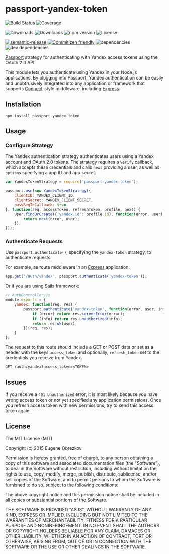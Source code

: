 # passport-yandex-token

![Build Status](https://img.shields.io/travis/ghaiklor/passport-yandex-token.svg)
![Coverage](https://img.shields.io/coveralls/ghaiklor/passport-yandex-token.svg)

![Downloads](https://img.shields.io/npm/dm/passport-yandex-token.svg)
![Downloads](https://img.shields.io/npm/dt/passport-yandex-token.svg)
![npm version](https://img.shields.io/npm/v/passport-yandex-token.svg)
![License](https://img.shields.io/npm/l/passport-yandex-token.svg)

[![semantic-release](https://img.shields.io/badge/%20%20%F0%9F%93%A6%F0%9F%9A%80-semantic--release-e10079.svg)](https://github.com/semantic-release/semantic-release)
[![Commitizen friendly](https://img.shields.io/badge/commitizen-friendly-brightgreen.svg)](http://commitizen.github.io/cz-cli/)
![dependencies](https://img.shields.io/david/ghaiklor/passport-yandex-token.svg)
![dev dependencies](https://img.shields.io/david/dev/ghaiklor/passport-yandex-token.svg)

[Passport](http://passportjs.org/) strategy for authenticating with Yandex access tokens using the OAuth 2.0 API.

This module lets you authenticate using Yandex in your Node.js applications.
By plugging into Passport, Yandex authentication can be easily and unobtrusively integrated into any application or framework that supports [Connect](http://www.senchalabs.org/connect/)-style middleware, including [Express](http://expressjs.com/).

## Installation

```shell
npm install passport-yandex-token
```

## Usage

### Configure Strategy

The Yandex authentication strategy authenticates users using a Yandex account and OAuth 2.0 tokens.
The strategy requires a `verify` callback, which accepts these credentials and calls `next` providing a user, as well as `options` specifying a app ID and app secret.

```javascript
var YandexTokenStrategy = require('passport-yandex-token');

passport.use(new YandexTokenStrategy({
    clientID: YANDEX_CLIENT_ID,
    clientSecret: YANDEX_CLIENT_SECRET,
    passReqToCallback: true
}, function(req, accessToken, refreshToken, profile, next) {
    User.findOrCreate({'yandex.id': profile.id}, function(error, user) {
        return next(error, user);
    });
}));
```

### Authenticate Requests

Use `passport.authenticate()`, specifying the `yandex-token` strategy, to authenticate requests.

For example, as route middleware in an [Express](http://expressjs.com/) application:

```javascript
app.get('/auth/yandex', passport.authenticate('yandex-token'));
```

Or if you are using Sails framework:

```javascript
// AuthController.js
module.exports = {
    yandex: function(req, res) {
        passport.authenticate('yandex-token', function(error, user, info) {
            if (error) return res.serverError(error);
            if (info) return res.unauthorized(info);
            return res.ok(user);
        })(req, res);
    }
};
```

The request to this route should include a GET or POST data or set as a header with the keys `access_token` and optionally, `refresh_token` set to the credentials you receive from Yandex.

```
GET /auth/yandex?access_token=<TOKEN>
```

## Issues

If you receive a `401 Unauthorized` error, it is most likely because you have wrong access token or not yet specified any application permissions.
Once you refresh access token with new permissions, try to send this access token again.

## License

The MIT License (MIT)

Copyright (c) 2015 Eugene Obrezkov

Permission is hereby granted, free of charge, to any person obtaining a copy
of this software and associated documentation files (the "Software"), to deal
in the Software without restriction, including without limitation the rights
to use, copy, modify, merge, publish, distribute, sublicense, and/or sell
copies of the Software, and to permit persons to whom the Software is
furnished to do so, subject to the following conditions:

The above copyright notice and this permission notice shall be included in all
copies or substantial portions of the Software.

THE SOFTWARE IS PROVIDED "AS IS", WITHOUT WARRANTY OF ANY KIND, EXPRESS OR
IMPLIED, INCLUDING BUT NOT LIMITED TO THE WARRANTIES OF MERCHANTABILITY,
FITNESS FOR A PARTICULAR PURPOSE AND NONINFRINGEMENT. IN NO EVENT SHALL THE
AUTHORS OR COPYRIGHT HOLDERS BE LIABLE FOR ANY CLAIM, DAMAGES OR OTHER
LIABILITY, WHETHER IN AN ACTION OF CONTRACT, TORT OR OTHERWISE, ARISING FROM,
OUT OF OR IN CONNECTION WITH THE SOFTWARE OR THE USE OR OTHER DEALINGS IN THE
SOFTWARE.
